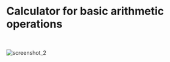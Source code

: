# Calculator for basic arithmetic operations

<br>

![screenshot_2](https://user-images.githubusercontent.com/23582924/33425466-727e82ec-d5c7-11e7-9a8e-8089f028872e.png)

